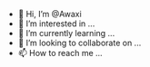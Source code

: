 - 👋 Hi, I’m @Awaxi
- 👀 I’m interested in ...
- 🌱 I’m currently learning ...
- 💞️ I’m looking to collaborate on ...
- 📫 How to reach me ...

<!---
Awaxi/Awaxi is a ✨ special ✨ repository because its `README.md` (this file) appears on your GitHub profile.
You can click the Preview link to take a look at your changes.
--->
